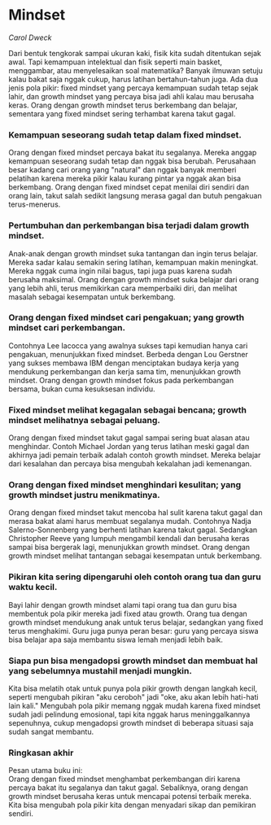 # Mindset  
*Carol Dweck*

Dari bentuk tengkorak sampai ukuran kaki, fisik kita sudah ditentukan sejak awal. Tapi kemampuan intelektual dan fisik seperti main basket, menggambar, atau menyelesaikan soal matematika? Banyak ilmuwan setuju kalau bakat saja nggak cukup, harus latihan bertahun-tahun juga. Ada dua jenis pola pikir: fixed mindset yang percaya kemampuan sudah tetap sejak lahir, dan growth mindset yang percaya bisa jadi ahli kalau mau berusaha keras. Orang dengan growth mindset terus berkembang dan belajar, sementara yang fixed mindset sering terhambat karena takut gagal.

### Kemampuan seseorang sudah tetap dalam fixed mindset.  
Orang dengan fixed mindset percaya bakat itu segalanya. Mereka anggap kemampuan seseorang sudah tetap dan nggak bisa berubah. Perusahaan besar kadang cari orang yang "natural" dan nggak banyak memberi pelatihan karena mereka pikir kalau kurang pintar ya nggak akan bisa berkembang. Orang dengan fixed mindset cepat menilai diri sendiri dan orang lain, takut salah sedikit langsung merasa gagal dan butuh pengakuan terus-menerus.

### Pertumbuhan dan perkembangan bisa terjadi dalam growth mindset.  
Anak-anak dengan growth mindset suka tantangan dan ingin terus belajar. Mereka sadar kalau semakin sering latihan, kemampuan makin meningkat. Mereka nggak cuma ingin nilai bagus, tapi juga puas karena sudah berusaha maksimal. Orang dengan growth mindset suka belajar dari orang yang lebih ahli, terus memikirkan cara memperbaiki diri, dan melihat masalah sebagai kesempatan untuk berkembang.

### Orang dengan fixed mindset cari pengakuan; yang growth mindset cari perkembangan.  
Contohnya Lee Iacocca yang awalnya sukses tapi kemudian hanya cari pengakuan, menunjukkan fixed mindset. Berbeda dengan Lou Gerstner yang sukses membawa IBM dengan menciptakan budaya kerja yang mendukung perkembangan dan kerja sama tim, menunjukkan growth mindset. Orang dengan growth mindset fokus pada perkembangan bersama, bukan cuma kesuksesan individu.

### Fixed mindset melihat kegagalan sebagai bencana; growth mindset melihatnya sebagai peluang.  
Orang dengan fixed mindset takut gagal sampai sering buat alasan atau menghindar. Contoh Michael Jordan yang terus latihan meski gagal dan akhirnya jadi pemain terbaik adalah contoh growth mindset. Mereka belajar dari kesalahan dan percaya bisa mengubah kekalahan jadi kemenangan.

### Orang dengan fixed mindset menghindari kesulitan; yang growth mindset justru menikmatinya.  
Orang dengan fixed mindset takut mencoba hal sulit karena takut gagal dan merasa bakat alami harus membuat segalanya mudah. Contohnya Nadja Salerno-Sonnenberg yang berhenti latihan karena takut gagal. Sedangkan Christopher Reeve yang lumpuh mengambil kendali dan berusaha keras sampai bisa bergerak lagi, menunjukkan growth mindset. Orang dengan growth mindset melihat tantangan sebagai kesempatan untuk berkembang.

### Pikiran kita sering dipengaruhi oleh contoh orang tua dan guru waktu kecil.  
Bayi lahir dengan growth mindset alami tapi orang tua dan guru bisa membentuk pola pikir mereka jadi fixed atau growth. Orang tua dengan growth mindset mendukung anak untuk terus belajar, sedangkan yang fixed terus menghakimi. Guru juga punya peran besar: guru yang percaya siswa bisa belajar apa saja membantu siswa lemah menjadi lebih baik.

### Siapa pun bisa mengadopsi growth mindset dan membuat hal yang sebelumnya mustahil menjadi mungkin.  
Kita bisa melatih otak untuk punya pola pikir growth dengan langkah kecil, seperti mengubah pikiran "aku ceroboh" jadi "oke, aku akan lebih hati-hati lain kali." Mengubah pola pikir memang nggak mudah karena fixed mindset sudah jadi pelindung emosional, tapi kita nggak harus meninggalkannya sepenuhnya, cukup mengadopsi growth mindset di beberapa situasi saja sudah sangat membantu.

### Ringkasan akhir  
Pesan utama buku ini:  
Orang dengan fixed mindset menghambat perkembangan diri karena percaya bakat itu segalanya dan takut gagal. Sebaliknya, orang dengan growth mindset berusaha keras untuk mencapai potensi terbaik mereka. Kita bisa mengubah pola pikir kita dengan menyadari sikap dan pemikiran sendiri.